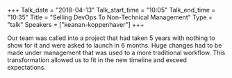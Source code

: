 +++
Talk_date = "2018-04-13"
Talk_start_time = "10:05"
Talk_end_time = "10:35"
Title = "Selling DevOps To Non-Technical Management"
Type = "talk"
Speakers = ["keanan-koppenhaver"]
+++

Our team was called into a project that had taken 5 years with nothing to show for it and were asked to launch in 6 months. Huge changes had to be made under management that was used to a more traditional workflow. This transformation allowed us to fit in the new timeline and exceed expectations.
